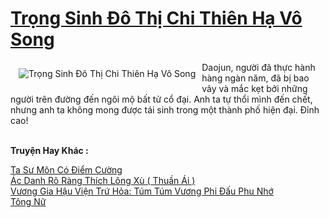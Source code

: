 <a href="https://truyentiki.com/trong-sinh-do-thi-chi-thien-ha-vo-song.31902/" title="Trọng Sinh Đô Thị Chi Thiên Hạ Vô Song"><h1>Trọng Sinh Đô Thị Chi Thiên Hạ Vô Song</h1></a><div style="display:table"><img align="right" style="float: left; padding: 10px;" src="https://truyentiki.com/a/img/str/src/trong-sinh-do-thi-chi-thien-ha-vo-song-1591843567.jpg" alt="Trọng Sinh Đô Thị Chi Thiên Hạ Vô Song">Daojun, người đã thực hành hàng ngàn năm, đã bị bao vây và mắc kẹt bởi những người trên đường đến ngôi mộ bất tử cổ đại. Anh ta tự thổi mình đến chết, nhưng anh ta không mong được tái sinh trong một thành phố hiện đại. Đỉnh cao!</div><p><br><b>Truyện Hay Khác :</b></p><a href="https://truyentiki.com/ta-su-mon-co-diem-cuong.31901/" alt="Ta Sư Môn Có Điểm Cường">Ta Sư Môn Có Điểm Cường</a><br/><a href="https://github.com/nownovels/truyenhay/tree/master/truyenhay/30511/README.md" alt="Ác Danh Rõ Ràng Thích Lông Xù ( Thuần Ái )">Ác Danh Rõ Ràng Thích Lông Xù ( Thuần Ái )</a><br/><a href="https://github.com/nownovels/truyenhay/tree/master/truyenhay/30697/README.md" alt="Vương Gia Hậu Viện Trứ Hỏa: Túm Túm Vương Phi Đấu Phu Nhớ">Vương Gia Hậu Viện Trứ Hỏa: Túm Túm Vương Phi Đấu Phu Nhớ</a><br/><a href="https://github.com/nownovels/truyenhay/tree/master/truyenhay/30623/README.md" alt="Tông Nữ">Tông Nữ</a><br/>